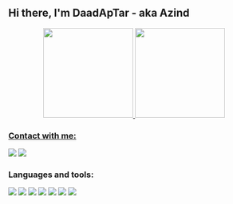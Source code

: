 ## Hi there, I'm DaadApTar - aka Azind

<div align="center">
  <a href="https://github.com/Azind">
  <img height="180em" src="https://github-readme-stats.vercel.app/api?username=Azind&show_icons=true&theme=dracula&include_all_commits=true&count_private=true"/>
  <img height="180em" src="https://github-readme-stats.vercel.app/api/top-langs/?username=Azind&layout=compact&langs_count=7&theme=dracula"/>
</div>

### Contact with me:
[<img src="https://img.icons8.com/color/50/000000/discord-logo.png"/>](https://discord.gg/t3msbthSWN)
[<img src="https://img.icons8.com/color/50/000000/vk-circled.png"/>](https://vk.com/sergeyinco)

### Languages and tools:
[<img src="https://img.icons8.com/color/50/000000/java-coffee-cup-logo--v1.png"/>]()
[<img src="https://img.icons8.com/color/50/000000/c-sharp-logo.png"/>]()
[<img src="https://img.icons8.com/color/50/000000/c-plus-plus-logo.png"/>]()
[<img src="https://img.icons8.com/color/50/000000/html-5--v1.png"/>]()
[<img src="https://img.icons8.com/color/50/000000/css3.png"/>]()
[<img src="https://img.icons8.com/color/50/000000/javascript--v1.png"/>]()
[<img src="https://img.icons8.com/color/50/000000/python.png"/>]()

